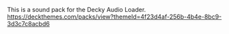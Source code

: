 This is a sound pack for the Decky Audio Loader. https://deckthemes.com/packs/view?themeId=4f23d4af-256b-4b4e-8bc9-3d3c7c8acbd6
